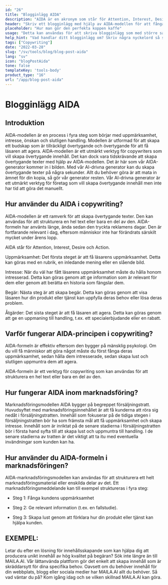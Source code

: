 ```yaml
---
id: "26"
title: "Blogginlägg AIDA"
description: "AIDA är en akronym som står för Attention, Interest, Desire och Action. Det är en modell som ofta används inom marknadsföring och reklam för att skapa effektiva och effektfulla texter. AIDA-modellen kan användas för att skriva blogginlägg som med större sannolikhet fångar läsarnas uppmärksamhet och uppmuntrar dem att vidta åtgärder."
header: "Skriv ett blogginlägg med hjälp av AIDA-modellen för att fånga uppmärksamhet och uppmuntra till handling."
placeholder: "Hur man gör den perfekta koppen kaffe"
usage: "Detta kan användas för att skriva blogginlägg som med större sannolikhet får uppmärksamhet och uppmuntrar läsarna att vidta åtgärder."
help_hint: "Vad handlar ditt blogginlägg om? Skriv några nyckelord så skapar vi ett blogginlägg med hjälp av AIDA-modellen."
tags: ["Copywriting"]
date: "2022-03-28"
slug: "/sv/tools/blog/blog-post-aida"
lang: "sv"
icon: "blogPostAida"
tone: false
templateKey: 'tools-body'
product_type: "16"
url: "/app/blog-post-aida"
---
```


# Blogginlägg AIDA

## Introduktion

AIDA-modellen är en process i fyra steg som börjar med uppmärksamhet, intresse, önskan och slutligen handling. Modellen är utformad för att skapa ett budskap som är tillräckligt övertygande och övertygande för att få läsaren att agera. AIDA-modellen är ett utmärkt verktyg för copywriters som vill skapa övertygande innehåll. Det kan dock vara tidskrävande att skapa övertygande texter med hjälp av AIDA-modellen. Det är här som vår AIDA-generator kommer in i bilden. Med vår AI-drivna generator kan du skapa övertygande texter på några sekunder. Allt du behöver göra är att mata in ämnet för din kopia, så gör vår generator resten. Vår AI-drivna generator är ett utmärkt verktyg för företag som vill skapa övertygande innehåll men inte har tid att göra det manuellt.

## Hur använder du AIDA i copywriting?

AIDA-modellen är ett ramverk för att skapa övertygande texter. Den kan användas för att strukturera en hel text eller bara en del av den. AIDA-formeln har använts länge, ända sedan den tryckta reklamens dagar. Den är fortfarande relevant i dag, eftersom människor inte har förändrats särskilt mycket under årens lopp.

AIDA står för Attention, Interest, Desire och Action.

Uppmärksamhet: Det första steget är att få läsarens uppmärksamhet. Detta kan göras med en rubrik, en inledande mening eller en slående bild.

Intresse: När du väl har fått läsarens uppmärksamhet måste du hålla honom intresserad. Detta kan göras genom att ge information som är relevant för dem eller genom att berätta en historia som fängslar dem.

Begär: Nästa steg är att skapa begär. Detta kan göras genom att visa läsaren hur din produkt eller tjänst kan uppfylla deras behov eller lösa deras problem.

Åtgärder: Det sista steget är att få läsaren att agera. Detta kan göras genom att ge en uppmaning till handling, t.ex. ett specialerbjudande eller en rabatt.

## Varför fungerar AIDA-principen i copywriting?

AIDA-formeln är effektiv eftersom den bygger på mänsklig psykologi. Om du vill få människor att göra något måste du först fånga deras uppmärksamhet, sedan hålla dem intresserade, sedan skapa lust och slutligen uppmuntra dem att agera.

AIDA-formeln är ett verktyg för copywriting som kan användas för att strukturera en hel text eller bara en del av den.

## Hur fungerar AIDA inom marknadsföring?

Marknadsföringsmodellen AIDA bygger på begreppet försäljningstratt. Huvudsyftet med marknadsföringsinnehållet är att få kunderna att röra sig nedåt i försäljningstratten. Innehåll som fokuserar på de tidiga stegen i försäljningstratten bör ha som främsta mål att få uppmärksamhet och skapa intresse. Innehåll som är inriktat på de senare stadierna i försäljningstratten bör i första hand syfta till att skapa lust och uppmuntra till handling. I de senare stadierna av tratten är det viktigt att ta itu med eventuella invändningar som kunden kan ha.

## Hur använder du AIDA-formeln i marknadsföringen?

AIDA-marknadsföringsmodellen kan användas för att strukturera ett helt marknadsföringsmaterial eller enskilda delar av det. Ett marknadsföringsmeddelande kan till exempel struktureras i fyra steg:

- Steg 1: Fånga kundens uppmärksamhet

- Steg 2: Ge relevant information (t.ex. en fallstudie).

- Steg 3: Skapa lust genom att förklara hur din produkt eller tjänst kan hjälpa kunden.

## EXEMPEL:

Letar du efter en lösning för innehållsskapande som kan hjälpa dig att producera unikt innehåll av hög kvalitet på begäran? Sök inte längre än till MAILA.AI. Vår lättanvända plattform gör det enkelt att skapa innehåll som är skräddarsytt för dina specifika behov. Oavsett om du behöver innehåll för din webbplats, blogg eller sociala medier har MAILA.AI allt du behöver. Så vad väntar du på? Kom igång idag och se vilken skillnad MAILA.AI kan göra.
